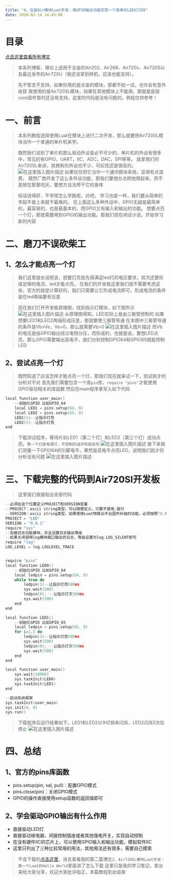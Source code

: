 ```yaml
---
title: "4、合宙Air模块Luat开发：用GPIO输出功能实现一个简单的LED灯闪烁"
date: 2020-02-14 14:43:08
---
```


# 目录

[点击这里查看所有博文](https://blog.csdn.net/weixin_44570083/article/details/104285283)

> 本系列博客，理论上适用于合宙的Air202、Air268、Air720x、Air720S以及最近发布的Air720U（我还没拿到样机，应该也能支持）。


> 先不管支不支持，如果你用的是合宙的模块，那都不妨一试，也许会有意外收获
我使用的是Air720SL模块，如果在其他模块上不能用，那就是底层core固件暂时还没有支持，这里的代码是没有问题的。例程仅供参考！

# 一、前言

> 本系列教程选择使用Luat在模块上进行二次开发，那么就要把Air720SL模块当作一个普通的单片机来学。

> 既然我们谈到了单片机那么驱动外设是必不可少的，单片机的外设有很多中，常见的有GPIO，UART，IIC，ADC，DAC，SPI等等。
> 就拿我们的Air720SL来讲，其拥有的外设也不少，可玩性还是很高的。
> ![在这里插入图片描述](https://img-blog.csdnimg.cn/20200214121656756.png?x-oss-process=image/watermark,type_ZmFuZ3poZW5naGVpdGk,shadow_10,text_aHR0cHM6Ly9ibG9nLmNzZG4ubmV0L3dlaXhpbl80NDU3MDA4Mw==,size_16,color_FFFFFF,t_70)
> 如果仅仅把它当作一个通讯模块来用，显得有点浪费。
> 既然厂商开发了这么多外设功能，那我们要想办法把他用起来，而不是放在那里吃灰，要想方设法榨干它的身体


> 俗话说得好，不学爬怎么学跑呢，对吧。
> 学习也是一样，我们要从简单的学起不是上来就干最难的。
> 在上面这么多种外设中，GPIO无疑是最简单的，最容易的，也是最基本的，而GPIO又有输入和输出的功能。
> 想要点亮一个灯，那就需要用到GPIO的输出功能。那我们现在闲话少说，开始学习新的内容

# 二、磨刀不误砍柴工

## 1、怎么才能点亮一个灯

>我们这里就长话短说，想要灯亮首先得满足led灯的电压要求，其次还要形成足够的电流，led才能点亮。
>在我们的开发板这里我们就不需要考虑这些，官方的就是计算好的，我们只需要让它形成电流即可，形成电流的条件是在led两端要有压差

> 现在我们打开开发板原理图，找到指示灯模块，如下图所示
> ![在这里插入图片描述](https://img-blog.csdnimg.cn/20200214123820350.png?x-oss-process=image/watermark,type_ZmFuZ3poZW5naGVpdGk,shadow_10,text_aHR0cHM6Ly9ibG9nLmNzZG4ubmV0L3dlaXhpbl80NDU3MDA4Mw==,size_16,color_FFFFFF,t_70)
> 从原理图得知，LED实际上是由三极管控制的
> 如果想要LED1和LED2两端形成压差，那就要使三极管导通
> 在本图中三极管导通的条件是Vb>Ve，Ve=0，那么就需要Vb>0
> ![在这里插入图片描述](https://img-blog.csdnimg.cn/20200214143011480.png)
> 而Vb的电压是由GPIO输出经过电阻分压，而形成的，也就是说，要想LED点亮，那么GPIO需要输出高电平，我们分别控制GPIO64和GPIO65就能控制LED

## 2、尝试点亮一个灯

> 既然知道了应该怎样才能点亮一个灯，那我们现在就来试一下，验证刚才的分析对不对
> 首先我们需要包含一个库`pin`库，`require "pins"`才能使用GPIO驱动相关的库函数
> 然后在main程序里写入如下代码

```c
local function user_main()
    --初始化GPIO 比如GPIO_64
    local LED1 = pins.setup(64, 0)
	local LED2 = pins.setup(65, 0)
	LED1(1)--让指示灯亮
	LED2(1)--让指示灯亮
end
```

>下载测试程序，等待片刻LED1（第二个灯）和LED2（第三个灯）成功点亮，`第一个灯是电源灯，不控制的话开机就会亮`
>![在这里插入图片描述](https://img-blog.csdnimg.cn/20200214131242363.png?x-oss-process=image/watermark,type_ZmFuZ3poZW5naGVpdGk,shadow_10,text_aHR0cHM6Ly9ibG9nLmNzZG4ubmV0L3dlaXhpbl80NDU3MDA4Mw==,size_16,color_FFFFFF,t_70)
>接下来我们测量一下GPIO64的引脚电平，果然是高电平点亮LED，说明我们刚才的分析没有问题
>![在这里插入图片描述](https://img-blog.csdnimg.cn/20200214132321971.jpg?x-oss-process=image/watermark,type_ZmFuZ3poZW5naGVpdGk,shadow_10,text_aHR0cHM6Ly9ibG9nLmNzZG4ubmV0L3dlaXhpbl80NDU3MDA4Mw==,size_16,color_FFFFFF,t_70)

 # 三、下载完整的代码到Air720Sl开发板

> 这里我们直接贴出全部代码

```c
--必须在这个位置定义PROJECT和VERSION变量
--PROJECT：ascii string类型，可以随便定义，只要不使用,就行
--VERSION：ascii string类型，如果使用Luat物联云平台固件升级的功能，必须按照"X.X.X"定义，X表示1位数字；否则可随便定义
PROJECT = "LED"
VERSION = "0.0.1"
require "sys"
--加载日志功能模块，并且设置日志输出等级
--如果关闭调用log模块接口输出的日志，等级设置为log.LOG_SILENT即可
require "log"
LOG_LEVEL = log.LOGLEVEL_TRACE


require "pins"
local function LED0()
    --初始化GPIO 比如GPIO_64
    local ledpin = pins.setup(64, 0)
    while true do
        ledpin(1)--让指示灯亮500ms
        sys.wait(500)
        ledpin(0); --让指示灯灭500ms
        sys.wait(500)
    end
end

local function LED1()
    --初始化GPIO 比如GPIO_65
    local ledpin = pins.setup(65, 0)
    for i=1,5 do
        ledpin(1)--让指示灯亮500ms
        sys.wait(500)
        ledpin(0); --让指示灯灭500ms
        sys.wait(500)
    end
end

local function user_main()
	sys.wait(10000)
    sys.taskInit(LED0)
    sys.taskInit(LED1)
end

--启动系统框架
sys.taskInit(user_main)
sys.init(0, 0)
sys.run()
```

> 下载程序后运行结果如下，LED1和LED2以1HZ频率闪烁，LED2闪烁5次后停止
> ![在这里插入图片描述](https://img-blog.csdnimg.cn/20200214140728460.gif)

# 四、总结

## 1、官方的pins库函数

* pins.setup(pin, val, pull)：配置GPIO模式
* pins.close(pin)：关闭GPIO模式
* GPIO的操作直接使用setup函数的返回值即可

## 2、学会驱动GPIO输出有什么作用

* 直接驱动LED灯
* 直接驱动继电器，间接控制插座或者其他强电开关，实现自动控制
* 在没有硬件IIC的芯片上，可以使用GPIO输入和输出功能，模拟软件IIC
* 这里只列出了三种比较常用的用法，其他用法还有很多，需要自己摸索




> 不会下载的[点击这里](https://blog.csdn.net/weixin_44570083/article/details/104285283)，进去查看我的第二篇博文`2、Air720SL模块Luat开发：第一个Luat的Hello World`里面讲了怎么下载
> 这里只是我的学习笔记，拿出来给大家分享，欢迎大家批评指正，本篇教程到此结束
